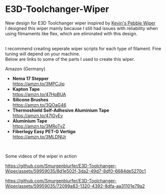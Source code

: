 # E3D-Toolchanger-Wiper

New design for E3D Toolchanger wiper inspired by [Kevin's Pebble Wiper](https://github.com/KevinMar1/Pebble_Wiper) <br>
I designed this wiper mainly because I still had issues with reliability when using filmaments like flex, which are eliminated with this design.<br><br>

I recommend creating seperate wiper scripts for each type of filament. Fine tuning will depend on your machine.<br>
Below are links to some of the parts I used to create this wiper.

Amazon (Germany)
- **Nema 17 Stepper**  
https://amzn.to/3MPCJip
- **Kapton Tape**  
https://amzn.to/47HpBUA
- **Silicone Brushes**  
https://amzn.to/3QOaG46
- **Thermoshield Self-Adhesive Aluminium Tape**  
https://amzn.to/47lGyEv
- **Aluminium Tape**  
https://amzn.to/3MRoTvZ
- **Fiberlogy Easy PET-G Vertigo**  
https://amzn.to/3MLDNUr
<br>


Some videos of the wiper in action

https://github.com/Smurgenblurfer/E3D-Toolchanger-Wiper/assets/59959035/8d1e502f-3da2-49d7-8df0-6684de5270c1


https://github.com/Smurgenblurfer/E3D-Toolchanger-Wiper/assets/59959035/72099a83-1320-4392-8dfa-aa31101e79a2




  


